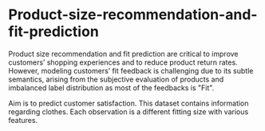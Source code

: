 # Product-size-recommendation-and-fit-prediction
Product size recommendation and fit prediction are critical to improve customers’ shopping experiences and to reduce product return rates. However, modeling customers’ fit feedback is challenging due to its subtle semantics, arising from the subjective evaluation of products and imbalanced label distribution as most of the feedbacks is "Fit".

Aim is to predict customer satisfaction. This dataset contains information regarding clothes. Each observation is a different fitting size with various features.


